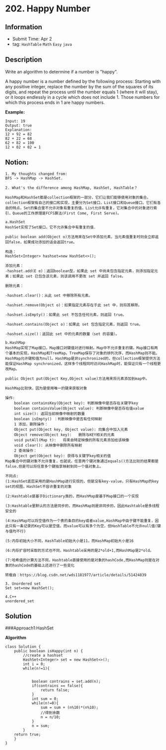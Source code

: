 # 202. Happy Number
## Information
- Submit Time: Apr 2
- tag: `HashTable` `Math` `Easy` `java`

## Description
Write an algorithm to determine if a number is "happy".

A happy number is a number defined by the following process: Starting with any positive integer, replace the number by the sum of the squares of its digits, and repeat the process until the number equals 1 (where it will stay), or it loops endlessly in a cycle which does not include 1. Those numbers for which this process ends in 1 are happy numbers.

**Example:**
```
Input: 19
Output: true
Explanation: 
12 + 92 = 82
82 + 22 = 68
62 + 82 = 100
12 + 02 + 02 = 1

```

## Notion:
```
1. My thoughts changed from:
BFS -> HashMap -> HashSet.

2. What's the difference among HashMap, HashSet, HashTable？

HashMap和HashSet都是collection框架的一部分，它们让我们能够使用对象的集合。collection框架有自己的接口和实现，主要分为Set接口，List接口和Queue接口。它们有各自的特点，Set的集合里不允许对象有重复的值，List允许有重复，它对集合中的对象进行索引，Queue的工作原理是FCFS算法(First Come, First Serve)。

a.HashSet
HashSet实现了Set接口，它不允许集合中有重复的值.

public boolean add(Object o)方法用来在Set中添加元素，当元素值重复时则会立即返回false，如果成功添加的话会返回true。

构造：
HashSet<Integer> hashset=new HashSet<>();

添加元素：
-hashset.add(E e)：返回boolean型，如果此 set 中尚未包含指定元素，则添加指定元素；如果此 set 已包含该元素，则该调用不更改 set 并返回 false。

删除元素：

-hashset.clear()：从此 set 中移除所有元素。

-hashset.remove(Object o)：如果指定元素存在于此 set 中，则将其移除。

-hashset.isEmpty()：如果此 set 不包含任何元素，则返回 true。

-hashset.contains(Object o)：如果此 set 包含指定元素，则返回 true。

-hashset.size()：返回此 set 中的元素的数量（set 的容量）。

b.HashMap
HashMap实现了Map接口，Map接口对键值对进行映射。Map中不允许重复的键。Map接口有两个基本的实现，HashMap和TreeMap。TreeMap保存了对象的排列次序，而HashMap则不能。HashMap允许键和值为null。HashMap是非synchronized的，但collection框架提供方法能保证HashMap synchronized，这样多个线程同时访问HashMap时，能保证只有一个线程更改Map。

public Object put(Object Key,Object value)方法用来将元素添加到map中。

HashMap比较快，因为是使用唯一的键来获取对象

操作:
    boolean containsKey(Object key): 判断映像中是否存在关键字key
    boolean containsValue(Object value): 判断映像中是否存在值value
    int size(): 返回当前映像中映射的数量
    boolean isEmpty() ：判断映像中是否有任何映射
    1 添加，删除操作：
    Object put(Object key, Object value): 向集合中加入元素
    Object remove(Object key):   删除与KEY相关的元素
    void putAll(Map t):   将来自特定映像的所有元素添加给该映像
    void clear(): 从映像中删除所有映射
    2 查询操作：
    Object get(Object key): 获得与关键字key相关的值
Map集合中的键对象不允许重复，也就说，任意两个键对象通过equals()方法比较的结果都是false.但是可以将任意多个键独享映射到同一个值对象上。
    
不同点:
(1:HashSet底层采用的是HashMap进行实现的，但是没有key-value，只有HashMap的key set的视图，HashSet不容许重复的对象

(2:Hashtable是基于Dictionary类的，而HashMap是基于Map接口的一个实现

(3:Hashtable里默认的方法是同步的，而HashMap则是非同步的，因此Hashtable是多线程安全的

(4:HashMap可以将空值作为一个表的条目的key或者value,HashMap中由于键不能重复，因此只有一条记录的Key可以是空值，而value可以有多个为空，但HashTable不允许null值(键与值均不行)

(5:内存初始大小不同，HashTable初始大小是11，而HashMap初始大小是16

(6:内存扩容时采取的方式也不同，Hashtable采用的是2*old+1,而HashMap是2*old。

(7:哈希值的计算方法不同，Hashtable直接使用的是对象的hashCode,而HashMap则是在对象的hashCode的基础上还进行了一些变化

转载自：https://blog.csdn.net/wds1181977/article/details/51424839

3. Unordered set
Set set=new HashSet();

4.C++
unordered_set 
```
## Solution

###Approach1:HashSet

**Algorithm**


```
class Solution {
    public boolean isHappy(int n) {
        //create a hashset
        HashSet<Integer> set = new HashSet<>();
        int i = 0;
        while(n!=1){
                

            boolean contrains = set.add(n);
            if(contrains == false){
                return false;
            }
            int sum = 0;
            while(n!=0){
                sum = sum + (n%10)*(n%10);
                //得到余数
                n = n/10;
            }
            n = sum;
        }
    return true;
    }
}
```


